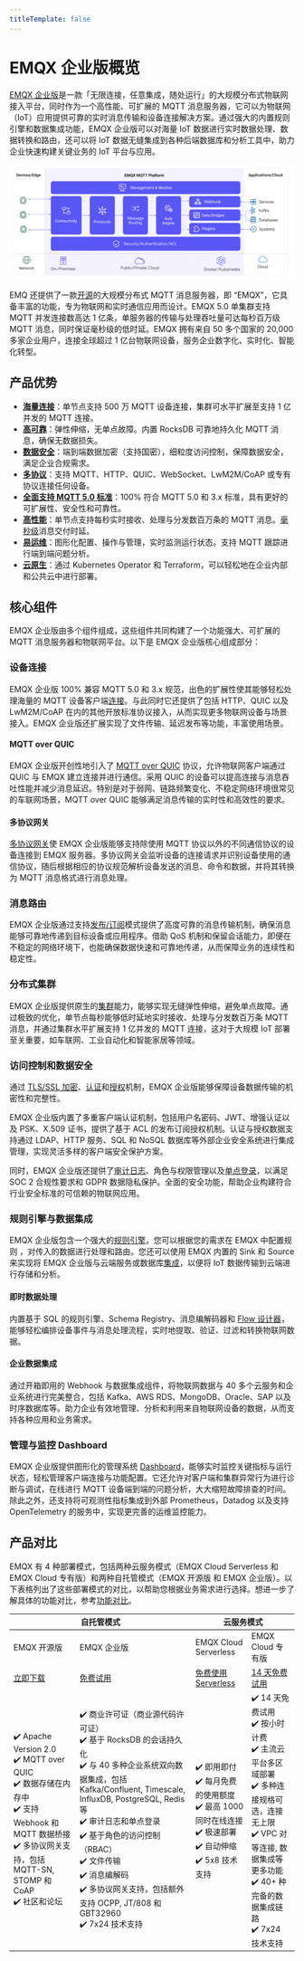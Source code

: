 ```yaml
---
titleTemplate: false
---
```


# EMQX 企业版概览
[EMQX 企业版](https://www.emqx.com/zh/products/emqx)是一款「无限连接，任意集成，随处运行」的大规模分布式物联网接入平台，同时作为一个高性能、可扩展的 MQTT 消息服务器，它可以为物联网（IoT）应用提供可靠的实时消息传输和设备连接解决方案。通过强大的内置规则引擎和数据集成功能，EMQX 企业版可以对海量 IoT 数据进行实时数据处理、数据转换和路由，还可以将 IoT 数据无缝集成到各种后端数据库和分析工具中，助力企业快速构建关键业务的 IoT 平台与应用。

<img src="./assets/EMQX-enterprise.png" alt="EMQX-enterprise" style="zoom:50%;" />

EMQ 还提供了一款[开源](https://github.com/emqx/emqx)的大规模分布式 MQTT 消息服务器，即 “EMQX”，它具备丰富的功能，专为物联网和实时通信应用而设计。EMQX 5.0 单集群支持 MQTT 并发连接数高达 1 亿条，单服务器的传输与处理吞吐量可达每秒百万级 MQTT 消息，同时保证毫秒级的低时延。EMQX 拥有来自 50 多个国家的 20,000 多家企业用户，连接全球超过 1 亿台物联网设备，服务企业数字化、实时化、智能化转型。

## 产品优势

- [**海量连接**](https://www.emqx.com/zh/blog/reaching-100m-mqtt-connections-with-emqx-5-0)：单节点支持 500 万 MQTT 设备连接，集群可水平扩展至支持 1 亿并发的 MQTT 连接。
- [**高可靠**](./deploy/cluster/mria-introduction.md)：弹性伸缩，无单点故障。内置 RocksDB 可靠地持久化 MQTT 消息，确保无数据损失。
- [**数据安全**](https://www.emqx.com/zh/use-cases/mqtt-security)：端到端数据加密（支持国密），细粒度访问控制，保障数据安全，满足企业合规需求。
- [**多协议**](https://www.emqx.com/zh/blog/iot-protocols-mqtt-coap-lwm2m)：支持 MQTT、HTTP、QUIC、WebSocket、LwM2M/CoAP 或专有协议连接任何设备。
- [**全面支持 MQTT 5.0 标准**](https://www.emqx.com/zh/blog/introduction-to-mqtt-5)：100% 符合 MQTT 5.0 和 3.x 标准，具有更好的可扩展性、安全性和可靠性。
- [**高性能**](https://www.emqx.com/en/blog/mqtt-performance-benchmark-testing-emqx-single-node-supports-2m-message-throughput)：单节点支持每秒实时接收、处理与分发数百万条的 MQTT 消息。[毫秒级](https://www.emqx.com/en/blog/mqtt-performance-benchmark-testing-emqx-single-node-message-latency-response-time)消息交付时延。
- [**易运维**](./dashboard/introduction.md)：图形化配置、操作与管理，实时监测运行状态。支持 MQTT 跟踪进行端到端问题分析。
- [**云原生**](https://www.emqx.com/zh/emqx-kubernetes-operator)：通过 Kubernetes Operator 和 Terraform，可以轻松地在企业内部和公共云中进行部署。

## 核心组件

EMQX 企业版由多个组件组成，这些组件共同构建了一个功能强大、可扩展的 MQTT 消息服务器和物联网平台。以下是 EMQX 企业版核心组成部分：

### 设备连接

EMQX 企业版 100% 兼容 MQTT 5.0 和 3.x 规范，出色的扩展性使其能够轻松处理海量的 MQTT 设备客户端[连接](https://www.emqx.com/zh/blog/reaching-100m-mqtt-connections-with-emqx-5-0)。与此同时它还提供了包括 HTTP、QUIC 以及 LwM2M/CoAP 在内的其他开放标准协议接入，从而实现更多物联网设备与场景接入。EMQX 企业版还扩展实现了文件传输、延迟发布等功能，丰富使用场景。

#### MQTT over QUIC

EMQX 企业版开创性地引入了 [MQTT over QUIC](./mqtt-over-quic/introduction.md) 协议，允许物联网客户端通过 QUIC 与 EMQX 建立连接并进行通信。采用 QUIC 的设备可以提高连接与消息吞吐性能并减少消息延迟。特别是对于弱网、链路频繁变化、不稳定网络环境很常见的车联网场景，MQTT over QUIC 能够满足消息传输的实时性和高效性的要求。

#### 多协议网关

[多协议网关](./gateway/gateway.md)使 EMQX 企业版能够支持除使用 MQTT 协议以外的不同通信协议的设备连接到 EMQX 服务器。多协议网关会监听设备的连接请求并识别设备使用的通信协议，随后根据相应的协议规范解析设备发送的消息、命令和数据，并将其转换为 MQTT 消息格式进行消息处理。

### 消息路由

EMQX 企业版通过支持[发布/订阅](./messaging/introduction.md)模式提供了高度可靠的消息传输机制，确保消息能够可靠地传递到目标设备或应用程序。借助 QoS 机制和保留会话能力，即便在不稳定的网络环境下，也能确保数据快速和可靠地传递，从而保障业务的连续性和稳定性。

### 分布式集群

EMQX 企业版提供原生的[集群](./deploy/cluster/introduction.md)能力，能够实现无缝弹性伸缩，避免单点故障。通过极致的优化，单节点每秒能够低时延地实时接收、处理与分发数百万条 MQTT 消息，并通过集群水平扩展支持 1 亿并发的 MQTT 连接，这对于大规模 IoT 部署至关重要，如车联网、工业自动化和智能家居等领域。

### 访问控制和数据安全

通过 [TLS/SSL 加密](./network/overview.md)、[认证](./access-control/authn/authn.md)和[授权](./access-control/authz/authz.md)机制，EMQX 企业版能够保障设备数据传输的机密性和完整性。

EMQX 企业版内置了多重客户端认证机制，包括用户名密码、JWT、增强认证以及 PSK、X.509 证书，提供了基于 ACL 的发布订阅授权机制。认证与授权数据支持通过 LDAP、HTTP 服务、SQL 和 NoSQL 数据库等外部企业安全系统进行集成管理，实现灵活多样的客户端安全保护方案。

同时，EMQX 企业版还提供了[审计日志](./dashboard/audit-log.md)、角色与权限管理以及[单点登录](./dashboard/sso.md)，以满足 SOC 2 合规性要求和 GDPR 数据隐私保护。全面的安全功能，帮助企业构建符合行业安全标准的可信赖的物联网应用。

### 规则引擎与数据集成

EMQX 企业版包含一个强大的[规则引擎](./data-integration/rules.md)，您可以根据您的需求在 EMQX 中配置规则 ，对传入的数据进行处理和路由。您还可以使用 EMQX 内置的 Sink 和 Source 来实现将 EMQX 企业版与云端服务或数据库[集成](./data-integration/data-bridges.md)，以便将 IoT 数据传输到云端进行存储和分析。

#### **即时数据处理**

内置基于 SQL 的规则引擎、Schema Registry、消息编解码器和 [Flow 设计器](./flow-designer/introduction.md)，能够轻松编排设备事件与消息处理流程，实时地提取、验证、过滤和转换物联网数据。

#### **企业数据集成**

通过开箱即用的 Webhook 与数据集成组件，将物联网数据与 40 多个云服务和企业系统进行完美整合，包括 Kafka、AWS RDS、MongoDB、Oracle、SAP 以及时序数据库等。助力企业有效地管理、分析和利用来自物联网设备的数据，从而支持各种应用和业务需求。

### 管理与监控 Dashboard

EMQX 企业版提供图形化的管理系统 [Dashboard](./dashboard/introduction.md)，能够实时监控关键指标与运行状态，轻松管理客户端连接与功能配置。它还允许对客户端和集群异常行为进行诊断与调试，在线进行 MQTT 设备端到端的问题分析，大大缩短故障排查的时间。除此之外，还支持将可观测性指标集成到外部 Prometheus，Datadog 以及支持 OpenTelemetry 的服务中，实现更完善的运维监控能力。

## 产品对比

EMQX 有 4 种部署模式，包括两种云服务模式（EMQX Cloud Serverless 和 EMQX Cloud 专有版）和两种自托管模式（EMQX 开源版 和 EMQX 企业版）。以下表格列出了这些部署模式的对比，以帮助您根据业务需求进行选择。想进一步了解具体的功能对比，参考[功能对比](./getting-started/feature-comparison.md)。

<table>
<thead>
  <tr>
     <th colspan="2">自托管模式</th>
    <th colspan="2">云服务模式</th>
  </tr>
</thead>
<tbody>
  <tr>
    <td>EMQX 开源版</td>
    <td>EMQX 企业版</td>
    <td>EMQX Cloud Serverless</td>
    <td>EMQX Cloud 专有版</td>
  </tr>
  <tr>
    <td><a href="https://www.emqx.com/en/try?product=broker">立即下载</a></td>
    <td><a href="https://www.emqx.com/en/apply-licenses/emqx">免费试用</a></td>
    <td><a href="https://accounts.emqx.com/signup?continue=https%3A%2F%2Fcloud-intl.emqx.com%2Fconsole%2Fdeployments%2F0%3Foper%3Dnew">免费使用 Serverless</a></td>
    <td><a href="https://accounts.emqx.com/signup?continue=https%3A%2F%2Fcloud-intl.emqx.com%2Fconsole%2Fdeployments%2F0%3Foper%3Dnew">14 天免费试用</a></td>
  </tr>
  <tr>
    <td>✔️ Apache Version 2.0<br>✔️ MQTT over QUIC<br>✔️ 数据存储在内存中<br>✔️ 支持 Webhook 和 MQTT 数据桥接<br>✔️ 多协议网关支持，包括 MQTT-SN, STOMP 和 CoAP<br>✔️ 社区和论坛<br> </td>
    <td>✔️ 商业许可证（商业源代码许可证）<br>✔️ 基于 RocksDB 的会话持久化<br>✔️ 与 40 多种企业系统双向数据集成，包括 Kafka/Confluent, Timescale, InfluxDB, PostgreSQL, Redis 等<br>✔️ 审计日志和单点登录<br>✔️ 基于角色的访问控制 （RBAC）<br>✔️ 文件传输<br>✔️ 消息编解码<br>✔️ 多协议网关支持，包括额外支持 OCPP, JT/808 和 GBT32960<br>✔️ 7x24 技术支持<br> </td>
    <td>✔️ 即用即付<br>✔️ 每月免费的使用额度<br>✔️ 最高 1000 同时在线连接<br>✔️ 极速部署<br>✔️ 自动伸缩<br>✔️ 5x8 技术支持</td>
    <td>✔️ 14 天免费试用<br>✔️ 按小时计费<br>✔️ 主流云平台多区域部署<br>✔️ 多种连接规格可选，连接无上限<br>✔️ VPC 对等连接, 数据集成等更多功能<br>✔️ 40+ 种完备的数据集成链路<br>✔️ 7x24 技术支持<br> </td>
  </tr>
</tbody>
</table>
<!-- 

以下列出了 EMQX 企业版和开源版的主要功能对比。

| **项目**                 | **EMQX 企业版**                                             | **EMQX 开源版**                                             |
| ------------------------ | ----------------------------------------------------------- | ----------------------------------------------------------- |
| **伸缩性**               | 单集群至多 1 亿 MQTT 连接                                   | 单集群至多 1 亿 MQTT 连接                                   |
| **性能**                 | > 500 万 MQTT 消息每秒                                      | > 500 万 MQTT 消息每秒                                      |
| **可靠性**               | RocksDB 数据存储（即将支持）                                | 内存数据存储                                                |
| **延迟**                 | 1~5 毫秒                                                    | 1~5 毫秒                                                    |
| **数据集成（开箱即用）** | 40+                                                         | 2                                                           |
| **License**              | Commercial License (Business source license)                | Apache Version 2.0                                          |
| **技术支持**             | 7x24 全球支持                                               | 开源社区                                                    |
| **MQTT 5.0**             | <img src="./assets/check_mark_64.png"  style="zoom:40%;" /> | <img src="./assets/check_mark_64.png"  style="zoom:40%;" /> |
| **MQTT over QUIC**       | <img src="./assets/check_mark_64.png"  style="zoom:40%;" /> | <img src="./assets/check_mark_64.png"  style="zoom:40%;" /> |
| **MQTT 扩展**            | <img src="./assets/check_mark_64.png"  style="zoom:40%;" /> | <img src="./assets/check_mark_64.png"  style="zoom:40%;" /> |
| **多协议网关**           | <img src="./assets/check_mark_64.png"  style="zoom:40%;" /> | <img src="./assets/check_mark_64.png"  style="zoom:40%;" /> |
| **Schema Registry**      | <img src="./assets/check_mark_64.png"  style="zoom:40%;" /> | <img src="./assets/cross_mark_64.png" style="zoom:40%;" />  |
| **消息编解码**           | <img src="./assets/check_mark_64.png"  style="zoom:40%;" /> | <img src="./assets/cross_mark_64.png" style="zoom:40%;" />  |
| **规则引擎**             | <img src="./assets/check_mark_64.png"  style="zoom:40%;" /> | <img src="./assets/check_mark_64.png"  style="zoom:40%;" /> |
| **文件传输**             | <img src="./assets/check_mark_64.png"  style="zoom:40%;" /> | <img src="./assets/cross_mark_64.png" style="zoom:40%;" />  |
| **企业系统集成**         | <img src="./assets/check_mark_64.png"  style="zoom:40%;" /> | <img src="./assets/cross_mark_64.png" style="zoom:40%;" />  |
| **故障排查**             | <img src="./assets/check_mark_64.png"  style="zoom:40%;" /> | <img src="./assets/check_mark_64.png"  style="zoom:40%;" /> |
| **云原生 & K8s**         | <img src="./assets/check_mark_64.png"  style="zoom:40%;" /> | <img src="./assets/check_mark_64.png"  style="zoom:40%;" /> |

-->

## 典型用例

EMQX 企业版是一个全面的物联网消息平台，它在物联网接入与数据传输的不同阶段发挥着关键作用，为各类业务需求提供了多种强大功能和灵活性。

基于发布-订阅的消息传递模型，EMQX 企业版能够实现数百万主题、不同模式的灵活消息通信，满足各类场景下的实时消息传递。通过内置的规则引擎和数据集成组件，EMQX 企业版允许您将消息发送到云端各类服务中，实现设备数据与企业系统之间的无缝集成，能够轻松实现数据处理、存储、分析以及业务指令下发等用例。以下是常见的用例：

### 双向通信

EMQX 企业版支持各类设备与应用端连接，为设备及应用程序提供双向通信。例如智能家居场景下，手机 App 能够获取各类设备传感器数据，并在需要时将控制指令下发到设备。此模式允许设备与设备、设备与应用进行灵活的一对一或一对多通信。

<img src="./assets/use_case_1.png" alt="use_case_1" style="zoom:50%;" />

双向通信在关键任务中的应用可以带来以下优势：

- **基于主题的发布/订阅消息传递：**EMQX 的主题基发布/订阅模型优化了数据流，确保消息路由的高效和灵活。
- **超低延迟传输：**实现低至1毫秒的数据传输延迟，确保实时响应。
- **全面的服务质量（QoS）保证：**EMQX 提供端到端的多级 QoS 保证，实现可靠和灵活的消息传递。

以下是更多详细的使用场景：

#### 点对点通信

您可以使用 EMQX 建立点对点通信。在异步发布/订阅模型中，消息发布者和订阅者是解耦的，根据需要可以动态添加或移除。这种解耦为您的应用程序和消息通信提供了灵活性。

![use_case_1_ce](./assets/use_case_1_ce.png)

#### 向大量客户端广播消息

在需要一对多消息传递的场景中，如金融市场更新，EMQX 表现出色。它能有效地向大量客户端广播消息，确保信息及时传达。

![use_case_2_ce](./assets/use_case_2_ce.png)

#### 从大量端点整合数据

EMQX 中的多对一消息模式非常适合在如工厂、现代建筑、零售连锁或电网等大规模网络中整合数据。EMQX 可以帮助您将网络端点的数据传输和传送到云端或现场的中心后端服务器。

![use_case_3_ce](./assets/use_case_3_ce.png)

#### 可追踪的通信与请求-响应感知

EMQX 支持 MQTT 5.0 的请求-响应功能。利用此功能，您现在可以增强您的异步通信架构中的通信感知和可追踪性。

![use_case_4_ce](./assets/use_case_4_ce.png)

### 流数据转换

通过基于 SQL 的内置强大[规则引擎](./data-integration/rules.md)，EMQX 可以实时提取、过滤、丰富和转换流数据。处理后的数据可以轻松摄取到外部 HTTP 服务和MQTT 服务。如果您使用的是 EMQX 企业版，还可以将数据摄取到主流数据库、数据存储和消息队列。

![use_case_6_ce](./assets/use_case_6_ce.png)

### 跨网络的数据集成

在分区或网络环境受限的情况下，EMQX 可以实现数据集成，为您提供无缝的消息传递环境。

![use_case_5_ce](./assets/use_case_5_ce.png)

### 遥测数据上传

EMQX 企业版支持设备数据上云，并对来自指定主题的数据进行处理和云端存储。例如工业生产场景下，EMQX 能够实时处理来自工厂车间的各种工业设备数据，并将其存储到数据库中，以实现产品质量追溯，生产分析等业务。此模式能够通过可视化的方式进行配置，使用丰富的数据处理能力实现快速开发。

<img src="./assets/use_case_2.png" alt="use_case_2" style="zoom:50%;" />

### 大文件数据上传

EMQX 企业版提供了 MQTT 协议[文件传输](./file-transfer/introduction.md)能力，允许设备上传大文件数据并将其存储到本地磁盘或 S3 存储中。例如车联网场景下，机器学习日志文件、打包后的 CAN Bus 数据可以传输到云端存储，以驱动智能驾驶算法模型更新。此模式将结构化数据与文件类型数据结合，通过统一的数据通道，降低应用的复杂性和维护成本。

<img src="./assets/use_case_3.png" alt="use_case_3" style="zoom:50%;" />

### 云端控制指令下发

EMQX 企业版允许通过 MQTT 消息、REST API 以及 Kafka 进行消息下发，推送数据或远程控制设备。例如金融交易场景下，云端服务可以根据用户关注列表，进行分组实时数据推送。此模式提供了主题映射、下发数据处理以及数据触达统计，能够实现灵活且可靠的数据下发。

<img src="./assets/use_case_4.png" alt="use_case_4" style="zoom:50%;" />

## 行业解决方案

EMQX Enterprise为各行各业提供多功能的物联网解决方案，确保可靠的数据连接、高效的传输和灵活的处理，助力创新与卓越运营。

### 汽车行业

#### 车联网及车联网服务提供商

TSP 平台的未来应当是“数据驱动”和“服务导向”的。为了取得成功，TSP 平台必须保障与汽车的稳定连接、数据传输的高效率及数据处理的灵活性。在此基础上，EMQX 对于打造一个坚固、高效且易于维护的数据基础设施发挥着至关重要的作用。[**了解更多 →**](https://www.emqx.com/zh/blog/revolutionizing-tsp-platforms)

![use_case_5](./assets/use_case_5.png)



#### 智能驾驶舱与车载信息娱乐系统

依托 EMQ 的云端端到端协同软件架构，我们帮助汽车制造商构建以车云协作为核心能力的智能驾驶舱。[**了解更多 →**](https://www.emqx.com/zh/use-cases/smart-cockpit)

![use_case_6](./assets/use_case_6.png)

#### 电动车充电网络

EV Power 利用 EMQX 赋能充电桩运营平台，解决设备区域分散难以控制、部署环境恶劣等问题。[**了解更多 →**](https://www.emqx.com/zh/customers/ev-power)

![use_case_7](./assets/use_case_7.png)

### 交通运输

#### 物流资产管理

EMQX 提供一个全面的数据驱动解决方案，用于物流资产管理，具备数据收集、传输和处理的能力。这有助于企业实时监控其资产，并获取有用信息，从而做出明智的管理决策，并提高竞争力。[**了解更多 →**](https://www.emqx.com/zh/blog/a-data-driven-solution-for-logistics-asset-tracking-and-maintenance)

![use_case_8](./assets/use_case_8.png)

#### 车队管理

鉴于物流行业的复杂和动态性质，有效地监控、调度和优化车队在运输和交付过程中至关重要。及时可靠的货物交付、成本优化和顾客满意度都严重依赖于高效的车队管理实践。[**了解更多 →**](https://www.emqx.com/zh/blog/how-emqx-revolutionizes-logistics-fleet-management)

![design_9](./assets/use_case_9.png)

#### 车辆与一切通信 (V2X)

[V2X (车辆与一切通信)](https://www.emqx.com/zh/blog/what-is-v2x-and-the-future-of-vehicle-to-everything-connectivity)是一种通信技术，使车辆能够与其环境中的各种元素交换数据，包括其他车辆（V2V）、行人（V2P）、基础设施（V2I）和网络（V2N）。合作车辆基础设施系统（CVIS）代表了智能交通系统的一个前景广阔的发展方向，其需整合V2X技术、各类传感器技术、云计算、边缘计算以及交通控制技术。探索 EMQX 在这一整体架构中所扮演的重要角色。[**了解更多 →**](https://www.emqx.com/zh/blog/enhancing-v2x-connectivity-with-emq)

![use_case_10](./assets/use_case_10.png)

### 制造业与 IIoT

EMQ 智能工厂解决方案旨在建立全面的数据收集、传输、分发等机制。这一解决方案使工厂能够迅速部署广泛的智能应用，包括设备健康管理、能源消耗设备的优化、生产监控与分析、产品质量追溯、供应链中的参数优化、预测性维护和缺陷检测。[**了解更多 →**](https://www.emqx.com/zh/blog/data-infrastructure-for-smart-factory)

![use_case_11](./assets/use_case_11.png)

### 石油与天然气

EMQ 为石油行业提供物联网数据收集解决方案，支持油田物联网终端设备的实时数据收集和云端协同管理。[**了解更多 →**](https://www.emqx.com/zh/use-cases/oil-extraction-transportation)

![use_case_11](./assets/use_case_12.png)

### 金融与支付

EMQ 的金融支付行业解决方案帮助客户实现7*24小时连续服务，已为企业级用户提供了5年以上的稳定运营和服务。[**了解更多 →**](https://www.emqx.com/zh/customers/emqx-in-finance-and-payment-iot)

![use_case_13](./assets/use_case_13.png)

### 能源与公用事业

利用 EMQ 在物联网消息中间件技术方面的领先优势以及 SGITG 在国家电网技术和市场方面的实力，两家公司正紧密合作开发下一代电力物联网产品。[**了解更多 →**](https://www.emqx.com/zh/customers/sgitg-sgcc)

### 运营商

通过与 EMQ 的深入合作，天翼物联网已将 CTWing 建设成为全球最大的集团级 NB-IoT 设备接入平台，该物联网平台的累计连接设备数量已达数百万。[**了解更多 →**](https://www.emqx.com/zh/customers/china-telecom)

### 消费电子与AIoT

基于 EMQX 的物联网数据访问平台为一家智能服务机器人公司提供了稳定高效的数据访问服务，帮助其服务超过5000名终端客户。[**了解更多 →**](https://www.emqx.com/zh/customers/intelligent-service-robot-aiot)

{% endemqxee %}
